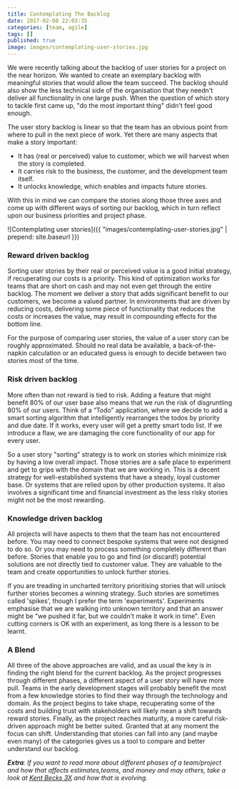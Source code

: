 ```yaml
---
title: Contemplating The Backlog
date: 2017-02-08 22:03:35
categories: [team, agile]
tags: []
published: true
image: images/contemplating-user-stories.jpg
---
```


We were recently talking about the backlog of user stories for a project on the near horizon. We wanted to create an exemplary backlog with meaningful stories that would allow the team succeed. The backlog should also show the less technical side of the organisation that they needn't deliver all functionality in one large push. When the question of which story to tackle first came up, "do the most important thing" didn't feel good enough.

The user story backlog is linear so that the team has an obvious point from where to pull in the next piece of work. Yet there are many aspects that make a story important:

* It has (real or perceived) value to customer, which we will harvest when the story is completed.
* It carries risk to the business, the customer, and the development team itself.
* It unlocks knowledge, which enables and impacts future stories.

With this in mind we can compare the stories along those three axes and come up with different ways of sorting our backlog, which in turn reflect upon our business priorities and project phase.

![Contemplating user stories]({{ "images/contemplating-user-stories.jpg" | prepend: site.baseurl }})

### Reward driven backlog

Sorting user stories by their real or perceived value is a good initial strategy, if recuperating our costs is a priority. This kind of optimization works for teams that are short on cash and may not even get through the entire backlog. The moment we deliver a story that adds significant benefit to our customers, we become a valued partner. In environments that are driven by reducing costs, delivering some piece of functionality that reduces the costs or increases the value, may result in compounding effects for the bottom line.

For the purpose of comparing user stories, the value of a user story can be roughly approximated. Should no real data be available, a back-of-the-napkin calculation or an educated guess is enough to decide between two stories most of the time.

### Risk driven backlog

More often than not reward is tied to risk. Adding a feature that might benefit 80% of our user base also means that we run the risk of disgruntling 80% of our users. Think of a “Todo” application, where we decide to add a smart sorting algorithm that intelligently rearranges the todos by priority and due date. If it works, every user will get a pretty smart todo list. If we introduce a flaw, we are damaging the core functionality of our app for every user.

So a user story "sorting" strategy is to work on stories which minimize risk by having a low overall impact. Those stories are a safe place to experiment and get to grips with the domain that we are working in. This is a decent strategy for well-established systems that have a steady, loyal customer base. Or systems that are relied upon by other production systems. It also involves a significant time and financial investment as the less risky stories might not be the most rewarding.

### Knowledge driven backlog

All projects will have aspects to them that the team has not encountered before. You may need to connect bespoke systems that were not designed to do so. Or you may need to process something completely different than before. Stories that enable you to go and find (or discard!) potential solutions are not directly tied to customer value. They are valuable to the team and create opportunities to unlock further stories.

If you are treading in uncharted territory prioritising stories that will unlock further stories becomes a winning strategy. Such stories are sometimes called 'spikes', though I prefer the term 'experiments'. Experiments emphasise that we are walking into unknown territory and that an answer might be "we pushed it far, but we couldn't make it work in time". Even cutting corners is OK with an experiment, as long there is a lesson to be learnt.



### A Blend

All three of the above approaches are valid, and as usual the key is in finding the right blend for the current backlog. As the project progresses through different phases, a different aspect of a user story will have more pull. Teams in the early development stages will probably benefit the most from a few knowledge stories to find their way through the technology and domain. As the project begins to take shape, recuperating some of the costs and building trust with stakeholders will likely mean a shift towards reward stories. Finally, as the project reaches maturity, a more careful risk-driven approach might be better suited. Granted that at any moment the focus can shift. Understanding that stories can fall into any (and maybe even many) of the categories gives us a tool to compare and better understand our backlog.

_**Extra**: If you want to read more about different phases of a team/project and how that affects estimates,teams, and money and may others, take a look at [Kent Becks 3X](https://www.facebook.com/notes/kent-beck/comparing-explore-expand-and-extract-topics-in-3x/1241983035834558) and how that is evolving._
